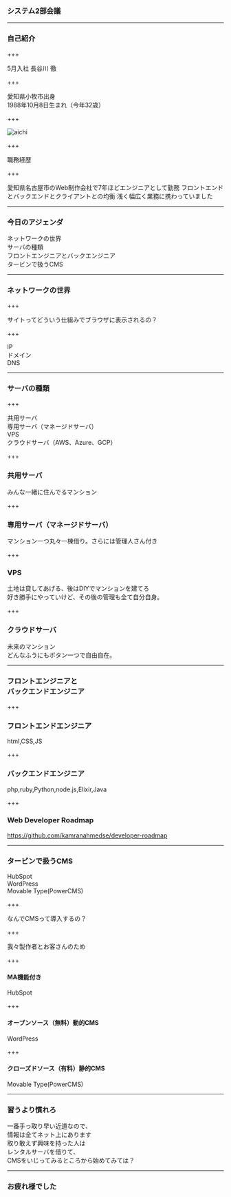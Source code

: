 ### システム2部会議

---

### 自己紹介

+++

5月入社 長谷川 徹

+++

愛知県小牧市出身<br>
1988年10月8日生まれ（今年32歳）

+++

![aichi](assets/aichi/aichi.gif)

+++

職務経歴

+++

愛知県名古屋市のWeb制作会社で7年ほどエンジニアとして勤務
フロントエンドとバックエンドとクライアントとの均衡
浅く幅広く業務に携わっていました

---

### 今日のアジェンダ

ネットワークの世界<br>
サーバの種類<br>
フロントエンジニアとバックエンジニア<br>
タービンで扱うCMS<br>

---

### ネットワークの世界

+++

サイトってどういう仕組みでブラウザに表示されるの？

+++

IP<br>
ドメイン<br>
DNS

---

### サーバの種類

+++

共用サーバ<br>
専用サーバ（マネージドサーバ）<br>
VPS<br>
クラウドサーバ（AWS、Azure、GCP）

+++

### 共用サーバ
みんな一緒に住んでるマンション

+++

### 専用サーバ（マネージドサーバ）
マンション一つ丸々一棟借り。さらには管理人さん付き

+++

### VPS
土地は貸してあげる、後はDIYでマンションを建てろ<br>
好き勝手にやっていけど、その後の管理も全て自分自身。

+++

### クラウドサーバ
未来のマンション<br>
どんなふうにもボタン一つで自由自在。

---

### フロントエンジニアと<br>バックエンドエンジニア

+++

### フロントエンドエンジニア
html,CSS,JS

+++

### バックエンドエンジニア
php,ruby,Python,node.js,Elixir,Java

+++

### Web Developer Roadmap
https://github.com/kamranahmedse/developer-roadmap

---

### タービンで扱うCMS

HubSpot<br>
WordPress<br>
Movable Type(PowerCMS)

+++

なんでCMSって導入するの？

+++

我々製作者とお客さんのため

+++

#### MA機能付き
HubSpot

+++

#### オープンソース（無料）動的CMS
WordPress

+++

#### クローズドソース（有料）静的CMS
Movable Type(PowerCMS)

---

### 習うより慣れろ
一番手っ取り早い近道なので、<br>
情報は全てネット上にあります<br>
取り敢えず興味を持った人は<br>レンタルサーバを借りて、<br>
CMSをいじってみるところから始めてみては？

---

### お疲れ様でした

